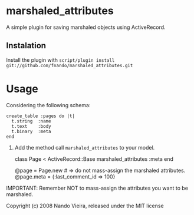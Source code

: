 marshaled_attributes
====================

A simple plugin for saving marshaled objects using ActiveRecord.

Instalation
-----------

Install the plugin with `script/plugin install git://github.com/fnando/marshaled_attributes.git`

Usage
=====

Considering the following schema:

	create_table :pages do |t|
	  t.string 	:name
	  t.text 	:body
	  t.binary 	:meta
	end

1) Add the method call `marshaled_attributes` to your model.

	class Page < ActiveRecord::Base
	  marshaled_attributes :meta
	end

	@page = Page.new # => do not mass-assign the marshaled attributes.
	@page.meta = {:last_comment_id => 100}

IMPORTANT: Remember NOT to mass-assign the attributes you want to be marshaled.

Copyright (c) 2008 Nando Vieira, released under the MIT license